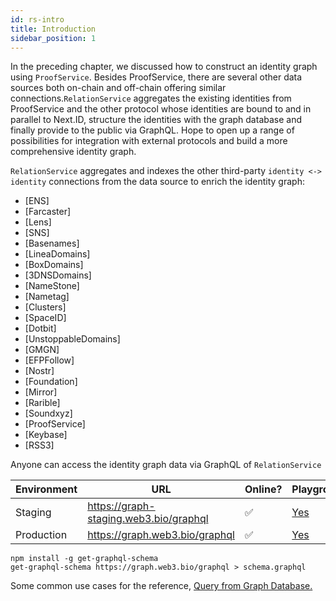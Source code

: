 ```yaml
---
id: rs-intro
title: Introduction
sidebar_position: 1
---
```


In the preceding chapter, we discussed how to construct an identity graph using `ProofService`. Besides ProofService, there are several other data sources both on-chain and off-chain offering similar connections.`RelationService` aggregates the existing identities from ProofService and the other protocol whose identities are bound to and in parallel to Next.ID, structure the identities with the graph database and finally provide to the public via GraphQL. Hope to open up a range of possibilities for integration with external protocols and build a more comprehensive identity graph.

`RelationService` aggregates and indexes the other third-party `identity <-> identity` connections from the data source to enrich the identity graph:

- [ENS]
- [Farcaster]
- [Lens]
- [SNS]
- [Basenames]
- [LineaDomains]
- [BoxDomains]
- [3DNSDomains]
- [NameStone]
- [Nametag]
- [Clusters]
- [SpaceID]
- [Dotbit]
- [UnstoppableDomains]
- [GMGN]
- [EFPFollow]
- [Nostr]
- [Foundation]
- [Mirror]
- [Rarible]
- [Soundxyz]
- [ProofService]
- [Keybase]
- [RSS3]

Anyone can access the identity graph data via GraphQL of `RelationService`

| Environment | URL                                  | Online? | Playground                                  |
| ----------- | ------------------------------------ | ------- | ------------------------------------------- |
| Staging     | https://graph-staging.web3.bio/graphql | ✅       | [Yes](https://graph-staging.web3.bio/graphql) |
| Production  | https://graph.web3.bio/graphql     | ✅       | [Yes](https://graph.web3.bio/graphql)     |

```shell
npm install -g get-graphql-schema
get-graphql-schema https://graph.web3.bio/graphql > schema.graphql
```

Some common use cases for the reference, [Query from Graph Database.](rs-example)
